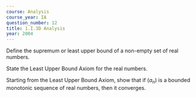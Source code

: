 ```yaml
---
course: Analysis
course_year: IA
question_number: 12
title: 1.I.3D Analysis
year: 2004
---
```



Define the supremum or least upper bound of a non-empty set of real numbers.

State the Least Upper Bound Axiom for the real numbers.

Starting from the Least Upper Bound Axiom, show that if $\left(a_{n}\right)$ is a bounded monotonic sequence of real numbers, then it converges.